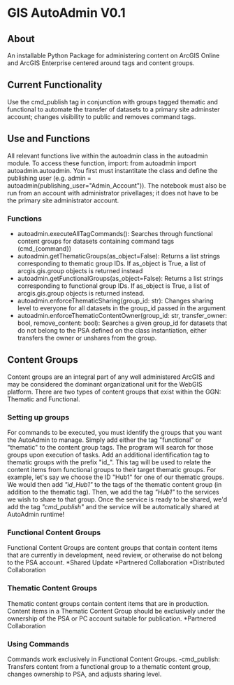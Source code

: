 #  GIS AutoAdmin V0.1


## About
An installable Python Package for administering content on ArcGIS Online and ArcGIS Enterprise centered around tags and content groups.  

## Current Functionality
Use the cmd_publish tag in conjunction with groups tagged thematic and functional to automate the transfer of datasets to a primary site adminster account; changes visibility to public and removes command tags.

## Use and Functions
All relevant functions live within the autoadmin class in the autoadmin module. To access these function, import: from autoadmin import autoadmin.autoadmin. You first must instantitate the class and define the publishing user (e.g. admin = autoadmin(publishing_user="Admin_Account")). The notebook must also be run from an account with administrator privellages; it does not have to be the primary site administrator account.
### Functions
* autoadmin.executeAllTagCommands(): Searches through functional content groups for datasets containing command tags (cmd_{command})
* autoadmin.getThematicGroups(as_object=False): Returns a list strings corresponding to thematic group IDs. If as_object is True, a list of arcgis.gis.group objects is returned instead
* autoadmin.getFunctionalGroups(as_object=False): Returns a list strings corresponding to functional group IDs. If as_object is True, a list of arcgis.gis.group objects is returned instead.
* autoadmin.enforceThematicSharing(group_id: str): Changes sharing level to everyone for all datasets in the group_id passed in the argument
* autoadmin.enforceThematicContentOwner(group_id: str, transfer_owner: bool, remove_content: bool): Searches a given group_id for datasets that do not belong to the PSA defined on the class instantiation, either transfers the owner or unshares from the group.  

## Content Groups
Content groups are an integral part of any well administered ArcGIS and may be considered the dominant organizational unit for the WebGIS platform. There are two types of content groups that exist within the GGN: Thematic and Functional. 

### Setting up groups
For commands to be executed, you must identify the groups that you want the AutoAdmin to manage. Simply add either the tag "functional" or "thematic" to the content group tags. The program will search for those groups upon execution of tasks. Add an additional identification tag to thematic groups with the prefix "id_". This tag will be used to relate the content items from functional groups to their target thematic groups. For example, let's say we choose the ID "Hub1" for one of our thematic groups. We would then add *"id_Hub1"* to the tags of the thematic content group (in addition to the thematic tag). Then, we add the tag *"Hub1"* to the services we wish to share to that group. Once the service is ready to be shared, we'd add the tag *"cmd_publish"* and the service will be automatically shared at AutoAdmin runtime!     

### Functional Content Groups
Functional Content Groups are content groups that contain content items that are currently in development, need review, or otherwise do not belong to the PSA account. 
*Shared Update
*Partnered Collaboration
*Distributed Collaboration

### Thematic Content Groups
Thematic content groups contain content items that are in production. Content items in a Thematic Content Group should be exclusively under the ownership of the PSA or PC account suitable for publication.
*Partnered Collaboration

### Using Commands
Commands work exclusively in Functional Content Groups. 
-cmd_publish: Transfers content from a functional group to a thematic content group, changes ownership to PSA, and adjusts sharing level. 
